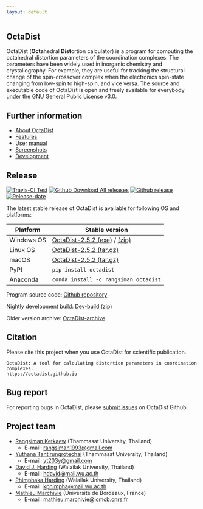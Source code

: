 ```yaml
---
layout: default
---
```


## OctaDist
OctaDist (**Octa**hedral **Dist**ortion calculator) is a program for computing the octahedral distortion parameters of the coordination complexes. 
The parameters have been widely used in inorganic chemistry and crystallography. 
For example, they are useful for tracking the structural change of the spin-crossover complex when the electronics spin-state changing from low-spin to high-spin, and vice versa. 
The source and executable code of OctaDist is open and freely available for everybody under the GNU General Public License v3.0.

## Further information
- [About OctaDist](./about.md) <br/>
- [Features](./features.md) <br/>
- [User manual](./manual.md) <br/>
- [Screenshots](./screenshots.md)
- [Development](./development.md)

## Release
[![Travis-CI Test][Travis-badge]][Travis-link]
[![Github Download All releases][Download-badge]][Download-link]
[![Github release](https://img.shields.io/github/release/OctaDist/octadist.svg)][latest-link]
[![Release-date][rel-date]][latest-link]

[Travis-badge]: https://img.shields.io/travis/OctaDist/OctaDist/master.svg
[Travis-link]: https://travis-ci.org/OctaDist/OctaDist
[Download-badge]: https://img.shields.io/github/downloads/OctaDist/octadist/total.svg
[Download-link]: https://github.com/OctaDist/OctaDist/releases
[rel-date]: https://img.shields.io/github/release-date/octadist/octadist.svg
[latest-link]: https://github.com/OctaDist/OctaDist/releases/latest

The latest stable release of OctaDist is available for following OS and platforms: 

|   Platform   | Stable version |
|--------------|----------------|
|  Windows OS  | [OctaDist-2.5.2 (exe)][WinOS_exe] / [(zip)][WinOS_zip] |
|  Linux OS    | [OctaDist-2.5.2 (tar.gz)][LinOS_tar]  |
|  macOS       | [OctaDist-2.5.2 (tar.gz)][MacOS_tar]  |
|  PyPI        | `pip install octadist`                |
|  Anaconda    | `conda install -c rangsiman octadist` |

[WinOS_exe]: https://github.com/OctaDist/OctaDist/releases/download/v.2.5.2/OctaDist-2.5.2-Win-x86-64.exe
[WinOS_zip]: https://github.com/OctaDist/OctaDist/releases/download/v.2.5.2/OctaDist-2.5.2-Win-x86-64.zip
[LinOS_tar]: https://github.com/OctaDist/OctaDist/releases/download/v.2.5.2/OctaDist-2.5.2-Linux-x86-64.tar.gz
[MacOS_mac]: https://github.com/OctaDist/OctaDist/releases/download/v.2.5.1/OctaDist-2.5.1-macOS-x86-64
[MacOS_tar]: https://github.com/OctaDist/OctaDist/releases/download/v.2.5.2/OctaDist-2.5.2-Linux-x86-64.tar.gz

Program source code: [Github repository][Github-link]

Nightly development build: [Dev-build (zip)][Dev-link]

Older version archive: [OctaDist-archive][archive-link] 

[Github-link]: https://github.com/OctaDist/OctaDist
[Dev-link]: https://github.com/OctaDist/OctaDist/archive/nightly-build.zip
[archive-link]: https://github.com/OctaDist/OctaDist/releases



## Citation
Please cite this project when you use OctaDist for scientific publication.

```
OctaDist: A tool for calculating distortion parameters in coordination complexes.
https://octadist.github.io
```

## Bug report
For reporting bugs in OctaDist, please [submit issues](https://github.com/OctaDist/OctaDist/issues) on OctaDist Github.

## Project team
- [Rangsiman Ketkaew](https://sites.google.com/site/rangsiman1993) (Thammasat University, Thailand) 
  - E-mail: rangsiman1993@gmail.com
- [Yuthana Tantirungrotechai](https://sites.google.com/site/compchem403/people/faculty/yuthana) (Thammasat University, Thailand)
  - E-mail: yt203y@gmail.com
- [David J. Harding](https://www.funtechwu.com/david-j-harding) (Walailak University, Thailand)
  - E-mail: hdavid@mail.wu.ac.th
- [Phimphaka Harding](https://www.funtechwu.com/phimphaka-harding) (Walailak University, Thailand)
  - E-mail: kphimpha@mail.wu.ac.th
- [Mathieu Marchivie](http://www.icmcb-bordeaux.cnrs.fr/spip.php?article562&lang=fr) (Université de Bordeaux, France)
  - E-mail: mathieu.marchivie@icmcb.cnrs.fr
  
